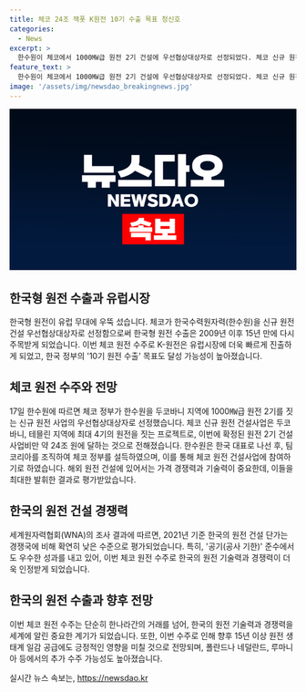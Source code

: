 ```yaml
---
title: 체코 24조 잭폿 K원전 10기 수출 목표 청신호
categories:
  - News
excerpt: >
  한수원이 체코에서 1000㎿급 원전 2기 건설에 우선협상대상자로 선정되었다. 체코 신규 원전 건설사업은 총 4기로, 체코 정부는 이번에 두코바니에 원전 2기 건설을 확정하고, 2036년부터 상업 가동에 들어간다. 이번 수주로 K-원전은 유럽 시장에 진입하여 10기 원전 수출 목표에 한 발짝 다가갔으며, 국내 원전 업계에서는 수주로 인해 향후 원전 생태계 일감 공급이 기대된다. 또한, 윤석열 대통령이 북대서양조약기구(NATO) 75주년 정상회의에서 체코 대통령과 만나 팀 코리아 정신으로 최종 계약을 위해 최선을 다해달라고 당부했다.
feature_text: >
  한수원이 체코에서 1000㎿급 원전 2기 건설에 우선협상대상자로 선정되었다. 체코 신규 원전 건설사업은 총 4기로, 체코 정부는 이번에 두코바니에 원전 2기 건설을 확정하고, 2036년부터 상업 가동에 들어간다. 이번 수주로 K-원전은 유럽 시장에 진입하여 10기 원전 수출 목표에 한 발짝 다가갔으며, 국내 원전 업계에서는 수주로 인해 향후 원전 생태계 일감 공급이 기대된다. 또한, 윤석열 대통령이 북대서양조약기구(NATO) 75주년 정상회의에서 체코 대통령과 만나 팀 코리아 정신으로 최종 계약을 위해 최선을 다해달라고 당부했다.
image: '/assets/img/newsdao_breakingnews.jpg'
---
```


<p><img src="/assets/img/newsdao_breakingnews.jpg" alt="flaretime 속보" /></p>

<h2 data-ke-size="size26">한국형 원전 수출과 유럽시장</h2>

<p data-ke-size="size16">한국형 원전이 유럽 무대에 우뚝 섰습니다. 체코가 한국수력원자력(한수원)을 신규 원전 건설 우선협상대상자로 선정함으로써 한국형 원전 수출은 2009년 이후 15년 만에 다시 주목받게 되었습니다. 이번 체코 원전 수주로 K-원전은 유럽시장에 더욱 빠르게 진출하게 되었고, 한국 정부의 '10기 원전 수출' 목표도 달성 가능성이 높아졌습니다.</p>

<h2 data-ke-size="size26">체코 원전 수주와 전망</h2>

<p data-ke-size="size16">17일 한수원에 따르면 체코 정부가 한수원을 두코바니 지역에 1000㎿급 원전 2기를 짓는 신규 원전 사업의 우선협상대상자로 선정했습니다. 체코 신규 원전 건설사업은 두코바니, 테믈린 지역에 최대 4기의 원전을 짓는 프로젝트로, 이번에 확정된 원전 2기 건설 사업비만 약 24조 원에 달하는 것으로 전해졌습니다. 한수원은 한국 대표로 나선 후, 팀코리아를 조직하여 체코 정부를 설득하였으며, 이를 통해 체코 원전 건설사업에 참여하기로 하였습니다. 해외 원전 건설에 있어서는 가격 경쟁력과 기술력이 중요한데, 이들을 최대한 발휘한 결과로 평가받았습니다.</p>

<h2 data-ke-size="size26">한국의 원전 건설 경쟁력</h2>

<p data-ke-size="size16">세계원자력협회(WNA)의 조사 결과에 따르면, 2021년 기준 한국의 원전 건설 단가는 경쟁국에 비해 확연히 낮은 수준으로 평가되었습니다. 특히, '공기(공사 기한)' 준수에서도 우수한 성과를 내고 있어, 이번 체코 원전 수주로 한국의 원전 기술력과 경쟁력이 더욱 인정받게 되었습니다.</p>

<h2 data-ke-size="size26">한국의 원전 수출과 향후 전망</h2>

<p data-ke-size="size16">이번 체코 원전 수주는 단순히 한나라간의 거래를 넘어, 한국의 원전 기술력과 경쟁력을 세계에 알린 중요한 계기가 되었습니다. 또한, 이번 수주로 인해 향후 15년 이상 원전 생태계 일감 공급에도 긍정적인 영향을 미칠 것으로 전망되며, 폴란드나 네덜란드, 루마니아 등에서의 추가 수주 가능성도 높아졌습니다.</p>
실시간 뉴스 속보는, <a href="https://newsdao.kr" rel="dofollow">https://newsdao.kr</a>


